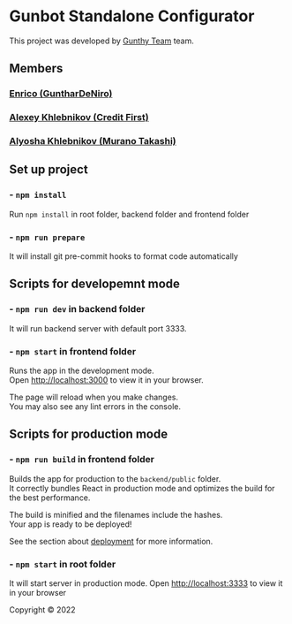 # Gunbot Standalone Configurator

This project was developed by [Gunthy Team](https://gunthy.org) team.

## Members

### [Enrico (GuntharDeNiro)](https://github.com/GuntharDeNiro)

### [Alexey Khlebnikov (Credit First)](https://github.com/Credit-First)

### [Alyosha Khlebnikov (Murano Takashi)](https://github.com/MuranoTakashi)

## Set up project

### - `npm install`

Run `npm install` in root folder, backend folder and frontend folder

### - `npm run prepare`

It will install git pre-commit hooks to format code automatically

## Scripts for developemnt mode

### - `npm run dev` in backend folder

It will run backend server with default port 3333.

### - `npm start` in frontend folder

Runs the app in the development mode.\
Open [http://localhost:3000](http://localhost:3000) to view it in your browser.

The page will reload when you make changes.\
You may also see any lint errors in the console.

## Scripts for production mode

### - `npm run build` in frontend folder

Builds the app for production to the `backend/public` folder.\
It correctly bundles React in production mode and optimizes the build for the best performance.

The build is minified and the filenames include the hashes.\
Your app is ready to be deployed!

See the section about [deployment](https://facebook.github.io/create-react-app/docs/deployment) for more information.

### - `npm start` in root folder

It will start server in production mode.
Open [http://localhost:3333](http://localhost:3333) to view it in your browser

Copyright © 2022

